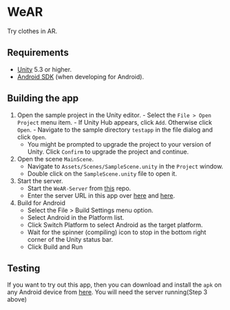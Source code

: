 # WeAR
Try clothes in AR.

## Requirements

* [Unity](http://unity3d.com/) 5.3 or higher.
* [Android SDK](https://developer.android.com/studio/index.html#downloads)
  (when developing for Android).
  
## Building the app

  1. Open the sample project in the Unity editor.
    - Select the `File > Open Project` menu item.
    - If Unity Hub appears, click `Add`. Otherwise click `Open`.
    - Navigate to the sample directory `testapp` in the file dialog and click
      `Open`.
      - You might be prompted to upgrade the project to your version of Unity.
        Click `Confirm` to upgrade the project and continue.
   2. Open the scene `MainScene`.
      - Navigate to `Assets/Scenes/SampleScene.unity` in the `Project` window.
      - Double click on the `SampleScene.unity` file to open it.
   3. Start the server.
      - Start the `WeAR-Server` from [this](https://github.com/ojasskapre/WeAR-Server) repo.
      - Enter the server URL in this app over [here](https://github.com/murtaza98/WeAR/blob/ab6f4173a0700960f17d08d88b76ff62a4333a34/Assets/Scripts/Credentials.cs#L7) and [here](https://github.com/murtaza98/WeAR/blob/ab6f4173a0700960f17d08d88b76ff62a4333a34/Assets/Scripts/Credentials.cs#L8). 
   4. Build for Android
      - Select the File > Build Settings menu option.
      - Select Android in the Platform list.
      - Click Switch Platform to select Android as the target platform.
      - Wait for the spinner (compiling) icon to stop in the bottom right corner of the Unity status bar.
      - Click Build and Run
      
## Testing
  If you want to try out this app, then you can download and install the `apk` on any Android device from [here](https://drive.google.com/file/d/1h9Wr5je8E_fPIkyx_kjB1CcDXtiW8El-/view?usp=sharing). You will need the server running(Step 3 above)
